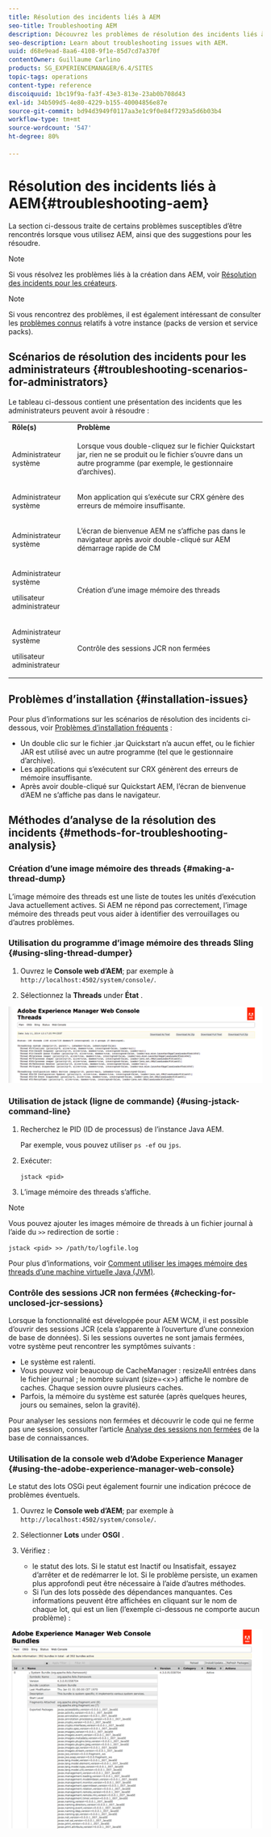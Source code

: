 ```yaml
---
title: Résolution des incidents liés à AEM
seo-title: Troubleshooting AEM
description: Découvrez les problèmes de résolution des incidents liés à AEM.
seo-description: Learn about troubleshooting issues with AEM.
uuid: d68e9ead-8aa6-4108-9f1e-85d7cd7a370f
contentOwner: Guillaume Carlino
products: SG_EXPERIENCEMANAGER/6.4/SITES
topic-tags: operations
content-type: reference
discoiquuid: 1bc19f9a-fa3f-43e3-813e-23ab0b708d43
exl-id: 34b509d5-4e80-4229-b155-40004856e87e
source-git-commit: bd94d3949f0117aa3e1c9f0e84f7293a5d6b03b4
workflow-type: tm+mt
source-wordcount: '547'
ht-degree: 80%

---
```


# Résolution des incidents liés à AEM{#troubleshooting-aem}

La section ci-dessous traite de certains problèmes susceptibles d’être rencontrés lorsque vous utilisez AEM, ainsi que des suggestions pour les résoudre.

>[!NOTE]
>
>Si vous résolvez les problèmes liés à la création dans AEM, voir [Résolution des incidents pour les créateurs](/help/sites-authoring/troubleshooting.md).

>[!NOTE]
>
>Si vous rencontrez des problèmes, il est également intéressant de consulter les [problèmes connus](/help/release-notes/known-issues.md) relatifs à votre instance (packs de version et service packs).

## Scénarios de résolution des incidents pour les administrateurs {#troubleshooting-scenarios-for-administrators}

Le tableau ci-dessous contient une présentation des incidents que les administrateurs peuvent avoir à résoudre :

<table> 
 <tbody> 
  <tr> 
   <td><strong>Rôle(s)</strong></td> 
   <td><strong>Problème </strong></td> 
  </tr> 
  <tr> 
   <td>Administrateur système</td> 
   <td><p>Lorsque vous double-cliquez sur le fichier Quickstart jar, rien ne se produit ou le fichier s’ouvre dans un autre programme (par exemple, le gestionnaire d’archives).</p> </td> 
  </tr> 
  <tr> 
   <td><p>Administrateur système</p> </td> 
   <td><p>Mon application qui s’exécute sur CRX génère des erreurs de mémoire insuffisante.</p> </td> 
  </tr> 
  <tr> 
   <td><p>Administrateur système</p> </td> 
   <td><p>L’écran de bienvenue AEM ne s’affiche pas dans le navigateur après avoir double-cliqué sur AEM démarrage rapide de CM</p> </td> 
  </tr> 
  <tr> 
   <td><p>Administrateur système</p> <p>utilisateur administrateur</p> </td> 
   <td><p>Création d’une image mémoire des threads</p> </td> 
  </tr> 
  <tr> 
   <td><p>Administrateur système</p> <p>utilisateur administrateur</p> </td> 
   <td><p>Contrôle des sessions JCR non fermées</p> </td> 
  </tr> 
 </tbody> 
</table>

## Problèmes d’installation {#installation-issues}

Pour plus d’informations sur les scénarios de résolution des incidents ci-dessous, voir [Problèmes d’installation fréquents](/help/sites-deploying/troubleshooting.md#common-installation-issues) :

* Un double clic sur le fichier .jar Quickstart n’a aucun effet, ou le fichier JAR est utilisé avec un autre programme (tel que le gestionnaire d’archive).
* Les applications qui s’exécutent sur CRX génèrent des erreurs de mémoire insuffisante.
* Après avoir double-cliqué sur Quickstart AEM, l’écran de bienvenue d’AEM ne s’affiche pas dans le navigateur.

## Méthodes d’analyse de la résolution des incidents {#methods-for-troubleshooting-analysis}

### Création d’une image mémoire des threads {#making-a-thread-dump}

L’image mémoire des threads est une liste de toutes les unités d’exécution Java actuellement actives. Si AEM ne répond pas correctement, l’image mémoire des threads peut vous aider à identifier des verrouillages ou d’autres problèmes.

### Utilisation du programme d’image mémoire des threads Sling {#using-sling-thread-dumper}

1. Ouvrez le **Console web d’AEM**; par exemple à `http://localhost:4502/system/console/`.

1. Sélectionnez la **Threads** under **État** .

![screen_shot_2012-02-13at43925pm](assets/screen_shot_2012-02-13at43925pm.png)

### Utilisation de jstack (ligne de commande) {#using-jstack-command-line}

1. Recherchez le PID (ID de processus) de l’instance Java AEM.

   Par exemple, vous pouvez utiliser `ps -ef` ou `jps`.

1. Exécuter:

   `jstack <pid>`

1. L’image mémoire des threads s’affiche.

>[!NOTE]
>
>Vous pouvez ajouter les images mémoire de threads à un fichier journal à l’aide du `>>` redirection de sortie :
>
>`jstack <pid> >> /path/to/logfile.log`

Pour plus d’informations, voir [Comment utiliser les images mémoire des threads d’une machine virtuelle Java (JVM)](https://helpx.adobe.com/cq/kb/TakeThreadDump.html).

### Contrôle des sessions JCR non fermées {#checking-for-unclosed-jcr-sessions}

Lorsque la fonctionnalité est développée pour AEM WCM, il est possible d’ouvrir des sessions JCR (cela s’apparente à l’ouverture d’une connexion de base de données). Si les sessions ouvertes ne sont jamais fermées, votre système peut rencontrer les symptômes suivants :

* Le système est ralenti.
* Vous pouvez voir beaucoup de CacheManager : resizeAll entrées dans le fichier journal ; le nombre suivant (size=&lt;x>) affiche le nombre de caches. Chaque session ouvre plusieurs caches.
* Parfois, la mémoire du système est saturée (après quelques heures, jours ou semaines, selon la gravité).

Pour analyser les sessions non fermées et découvrir le code qui ne ferme pas une session, consulter l’article [Analyse des sessions non fermées](https://helpx.adobe.com/crx/kb/AnalyzeUnclosedSessions.html) de la base de connaissances.

### Utilisation de la console web d’Adobe Experience Manager {#using-the-adobe-experience-manager-web-console}

Le statut des lots OSGi peut également fournir une indication précoce de problèmes éventuels.

1. Ouvrez le **Console web d’AEM**; par exemple à `http://localhost:4502/system/console/`.

1. Sélectionner **Lots** under **OSGI** .

1. Vérifiez :

   * le statut des lots. Si le statut est Inactif ou Insatisfait, essayez d’arrêter et de redémarrer le lot. Si le problème persiste, un examen plus approfondi peut être nécessaire à l’aide d’autres méthodes.
   * Si l’un des lots possède des dépendances manquantes. Ces informations peuvent être affichées en cliquant sur le nom de chaque lot, qui est un lien (l’exemple ci-dessous ne comporte aucun problème) :

![screen_shot_2012-02-13at44706pm](assets/screen_shot_2012-02-13at44706pm.png)
